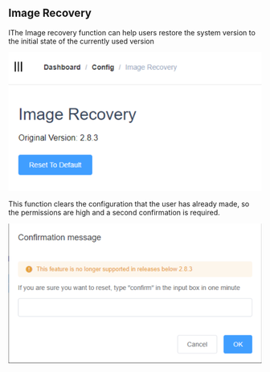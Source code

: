 ## Image Recovery


IThe Image recovery function can help users restore the system version to the initial state of the currently used version

![](imagerecovery_001.png)


This function clears the configuration that the user has already made, so the permissions are high and a second confirmation is required.

![](imagerecovery_002.png)

